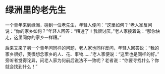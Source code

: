 # 绿洲里的老先生
一个青年来到绿洲，碰到一位老先生，年轻人便问：“这里如何？”老人家反问说：“你的家乡如何？”年轻人回答：“糟透了！我很讨厌。”老人家接着说：“那你快走，这里同你的家乡一样糟。” 
 
后来又来了另一个青年问同样的问题，老人家也同样反问，年轻人回答说：“我的家乡很好，我很想念家乡的人、花、事物……”老人家便说：“这里也是同样的好。”  
旁听者觉得诧异，问老人家为何前后说法不一致呢？老者说：“你要寻找什么？你就会找到什么！”
  